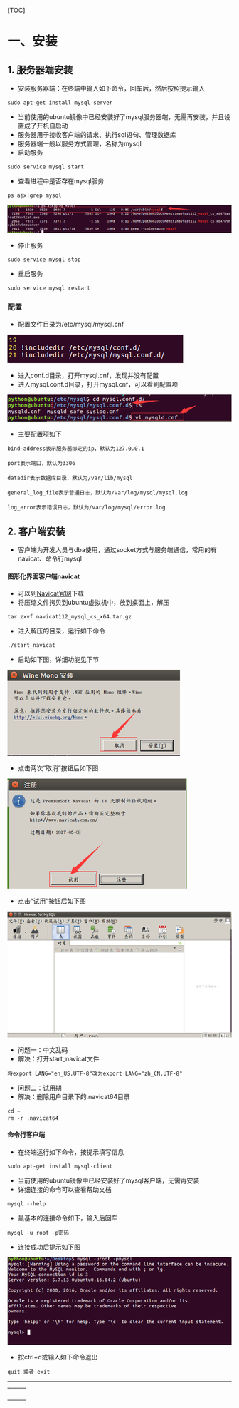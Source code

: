[TOC]

# 一、安装

## 1. 服务器端安装

- 安装服务器端：在终端中输入如下命令，回车后，然后按照提示输入

```
sudo apt-get install mysql-server
```

- 当前使用的ubuntu镜像中已经安装好了mysql服务器端，无需再安装，并且设置成了开机自启动
- 服务器用于接收客户端的请求、执行sql语句、管理数据库
- 服务器端一般以服务方式管理，名称为mysql
- 启动服务

```
sudo service mysql start
```

- 查看进程中是否存在mysql服务

```
ps ajx|grep mysql
```

![img](assets/2-1.png)

- 停止服务

```
sudo service mysql stop
```

- 重启服务

```
sudo service mysql restart
```

### 配置

- 配置文件目录为/etc/mysql/mysql.cnf

![img](assets/2-2-1.png)

- 进入conf.d目录，打开mysql.cnf，发现并没有配置
- 进入mysql.conf.d目录，打开mysql.cnf，可以看到配置项

![img](assets/2-2-2.png)

- 主要配置项如下

```
bind-address表示服务器绑定的ip，默认为127.0.0.1

port表示端口，默认为3306

datadir表示数据库目录，默认为/var/lib/mysql

general_log_file表示普通日志，默认为/var/log/mysql/mysql.log

log_error表示错误日志，默认为/var/log/mysql/error.log
```

## 2. 客户端安装

- 客户端为开发人员与dba使用，通过socket方式与服务端通信，常用的有navicat、命令行mysql

#### 图形化界面客户端navicat

- 可以到[Navicat官网](https://www.navicat.com.cn/)下载
- 将压缩文件拷贝到ubuntu虚拟机中，放到桌面上，解压

```
tar zxvf navicat112_mysql_cs_x64.tar.gz
```

- 进入解压的目录，运行如下命令

```
./start_navicat
```

- 启动如下图，详细功能见下节

![img](assets/2-3-1.png)

- 点击两次“取消”按钮后如下图

![img](assets/2-3-2.png)

- 点击“试用”按钮后如下图

![img](assets/2-3-3.png)

- 问题一：中文乱码
- 解决：打开start_navicat文件

```
将export LANG="en_US.UTF-8"改为export LANG="zh_CN.UTF-8"
```

- 问题二：试用期
- 解决：删除用户目录下的.navicat64目录

```
cd ~
rm -r .navicat64
```

#### 命令行客户端

- 在终端运行如下命令，按提示填写信息

```
sudo apt-get install mysql-client
```

- 当前使用的ubuntu镜像中已经安装好了mysql客户端，无需再安装
- 详细连接的命令可以查看帮助文档

```
mysql --help
```

- 最基本的连接命令如下，输入后回车

```
mysql -u root -p密码
```

- 连接成功后提示如下图

![img](assets/2-3-4.png)

- 按ctrl+d或输入如下命令退出

```
quit 或者 exit
```

------



|      |      |      |
| :--- | :--- | :--- |
|      |      |      |
|      |      |      |
|      |      |      |
|      |      |      |
|      |      |      |
